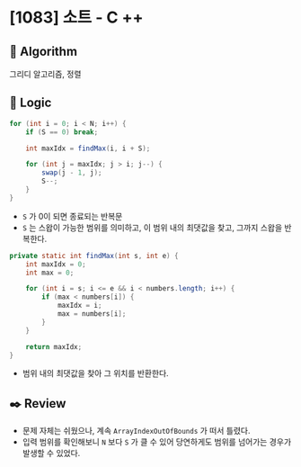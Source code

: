 # [1083] 소트 - C ++

## :pushpin: **Algorithm**

그리디 알고리즘, 정렬

## :round_pushpin: **Logic**

```java
for (int i = 0; i < N; i++) {
    if (S == 0) break;

    int maxIdx = findMax(i, i + S);

    for (int j = maxIdx; j > i; j--) {
        swap(j - 1, j);
        S--;
    }
}
```

- `S` 가 0이 되면 종료되는 반복문
- `S` 는 스왑이 가능한 범위를 의미하고, 이 범위 내의 최댓값을 찾고, 그까지 스왑을 반복한다.

```java
private static int findMax(int s, int e) {
    int maxIdx = 0;
    int max = 0;

    for (int i = s; i <= e && i < numbers.length; i++) {
        if (max < numbers[i]) {
            maxIdx = i;
            max = numbers[i];
        }
    }

    return maxIdx;
}
```

- 범위 내의 최댓값을 찾아 그 위치를 반환한다.

## :black_nib: **Review**

- 문제 자체는 쉬웠으나, 계속 `ArrayIndexOutOfBounds` 가 떠서 틀렸다.
- 입력 범위를 확인해보니 `N` 보다 `S` 가 클 수 있어 당연하게도 범위를 넘어가는 경우가 발생할 수 있었다.
